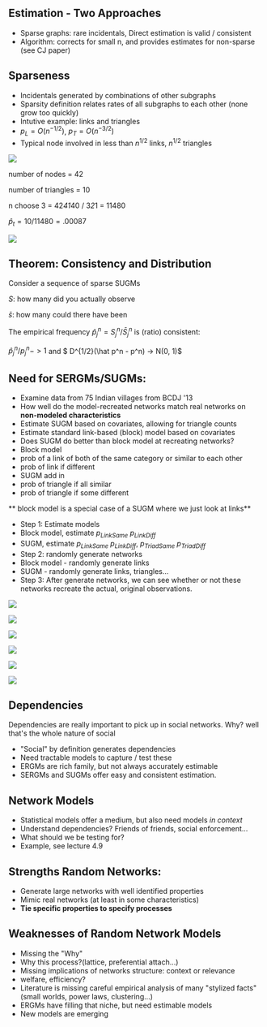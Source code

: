 
## Estimation - Two Approaches
- Sparse graphs: rare incidentals, Direct estimation is valid / consistent
- Algorithm: corrects for small n, and provides estimates for non-sparse (see CJ paper)

## Sparseness
- Incidentals generated by combinations of other subgraphs
- Sparsity definition relates rates of all subgraphs to each other (none grow too quickly)
- Intutive example: links and triangles
 - $p_L = O(n^{-1/2})$, $p_T = O(n^{-3/2})$
 - Typical node involved in less than $n^{1/2}$ links, $n^{1/2}$ triangles

![](https://img2.ph.126.net/0Ed961tLzyVmGM1aAA78dQ==/1818046874674692929.png)

number of nodes = 42

number of triangles = 10

n choose 3 = 42*41*40 / 3*2*1 = 11480

$\hat p_t = 10 / 11480 = .00087$

![](https://img0.ph.126.net/cKUWRrJXAK1Uo3N5kV7zxA==/1255378396229921055.png)

## Theorem: Consistency and Distribution

Consider a sequence of sparse SUGMs

$S$: how many did you actually observe

$\bar s$: how many could there have been

The empirical frequency $\hat p^n_j = S^n_j / \bar S^n_j$ is (ratio) consistent: 

$\hat p^n_j / p^n_j -> 1$ and $ D^{1/2}(\hat p^n - p^n) -> N(0, 1)$

## Need for SERGMs/SUGMs:
- Examine data from 75 Indian villages from BCDJ '13
- How well do the model-recreated networks match real networks on **non-modeled characteristics**
- Estimate SUGM based on covariates, allowing for triangle counts
- Estimate standard link-based (block) model based on covariates
- Does SUGM do better than block model at recreating networks?
- Block model
 - prob of a link of both of the same category or similar to each other
 - prob of link if different
- SUGM add in
 - prob of triangle if all similar
 - prob of triangle if some different
 
** block model is a special case of a SUGM where we just look at links**

- Step 1: Estimate models
 - Block model, estimate $p_{LinkSame}$ $p_{LinkDiff}$
 - SUGM, estimate $p_{LinkSame}$ $p_{LinkDiff}$, $p_{TriadSame}$ $p_{TriadDiff}$
- Step 2: randomly generate networks
 - Block model - randomly generate links
 - SUGM - randomly generate links, triangles...
- Step 3: After generate networks, we can see whether or not these networks recreate the actual, original observations.

![](https://img1.ph.126.net/QOBLdaziEvsPz2taOtjc4A==/6597383127473002747.png)

![](https://img2.ph.126.net/3FBnSK-alOdfoLYLc98kEQ==/2162853721145058251.png)

![](https://img1.ph.126.net/vipgEqcW1i-lk6dxTDCl5A==/2039567681346001522.png)

![](https://img0.ph.126.net/uWPlRzXg2-InvO7TXkDaLg==/6597383127473002749.png)

![](https://img2.ph.126.net/QvNgyuXgSOp7Qb-_Kn6OFA==/6597860315519331545.png)

![](https://img1.ph.126.net/MXyiF_w1ShG4OpsAoSvtkA==/3237806657203290070.png)

## Dependencies
Dependencies are really important to pick up in social networks. Why? well that's the whole nature of social
- "Social" by definition generates dependencies
- Need tractable models to capture / test these
- ERGMs are rich family, but not always accurately estimable
- SERGMs and SUGMs offer easy and consistent estimation.

## Network Models
- Statistical models offer a medium, but also need models *in context*
- Understand dependencies? Friends of friends, social enforcement...
- What should we be testing for?
- Example, see lecture 4.9

## Strengths Random Networks:
- Generate large networks with well identified properties
- Mimic real networks (at least in some characteristics)
- **Tie specific properties to specify processes**

## Weaknesses of Random Network Models
- Missing the "Why"
 - Why this process?(lattice, preferential attach...)
- Missing implications of networks structure: context or relevance
 - welfare, efficiency?
- Literature is missing careful empirical analysis of many "stylized facts" (small worlds, power laws, clustering...)
 - ERGMs have filling that niche, but need estimable models
 - New models are emerging
